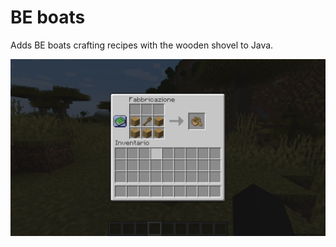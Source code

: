 # BE boats

Adds BE boats crafting recipes with the wooden shovel to Java.

![](./assets/banner.webp)
